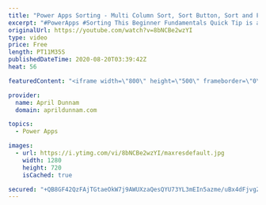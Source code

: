 ```yaml
---
title: "Power Apps Sorting - Multi Column Sort, Sort Button, Sort and Filter"
excerpt: "#PowerApps #Sorting This Beginner Fundamentals Quick Tip is all about Power Apps Sorting.  You'll learn the basics of sorting including how to plan for sorting with delegation in mind, how to sort by multiple columns, how to add sorting in combination with filtering and more!  Table of Contents: 00:00"
originalUrl: https://youtube.com/watch?v=8bNCBe2wzYI
type: video
price: Free
length: PT11M35S
publishedDateTime: 2020-08-20T03:39:42Z
heat: 56

featuredContent: "<iframe width=\"800\" height=\"500\" frameborder=\"0\" src=\"https://www.youtube.com/embed/8bNCBe2wzYI\" allow=\"accelerometer; autoplay; encrypted-media; gyroscope; picture-in-picture\" allowfullscreen></iframe>"

provider:
  name: April Dunnam
  domain: aprildunnam.com

topics:
  - Power Apps

images:
  - url: https://i.ytimg.com/vi/8bNCBe2wzYI/maxresdefault.jpg
    width: 1280
    height: 720
    isCached: true

secured: "+QB8GF42QzFAjTGtaeOkW7j9AWUXzaQesQYU73YL3mEIn5azme/uBx4dFjvgZlhGhpjlUbi82KLRtGG/XcfQsD2VXH5caaWpKxefQhYMtI7uQRgaq4WVyraFk+bPqkosjo8osNYtdm55xPqUWbgOqm44whpMgQ92QXL/ePxXq31h41niHSxaWwaYp8keWDEFH7Gp8ysHEVPi0es+V0QL8dCLWX6zLvMc/bqy5KPuT0N/5U1mXlkTXImEK08aX6/TTrl2evymeEMFi1ga06mLFBwyczwKAVwSxaHUd+bFfo2l7MZGV4oXix4ybA9gb1I0DM2ss3Bxj7ibIbe8zv8WBfeGBluajkrjDJgnXmjATcDkBEDRijYme8mX1YJpKjpjAlz0RXwZ5U7HwfsM0Cqdzth0B/xgCJHQ5Sb6Zz0NyGo=;Y8nTP/2jkLpoN6FavbghhQ=="
---
```


